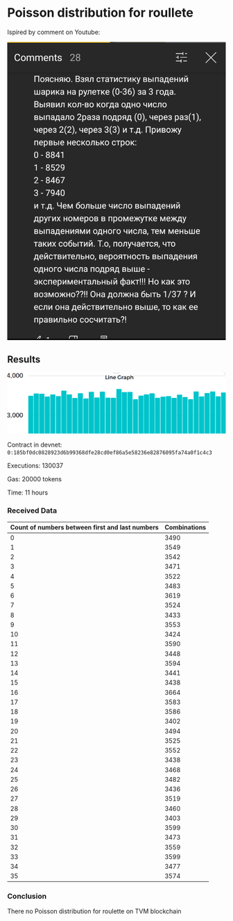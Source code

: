 # Poisson distribution for roullete

Ispired by comment on Youtube:

![Roulette](comment.png)

## Results

![Poisson-distribution](graphic1.png)

Contract in devnet: `0:185bf0dc0828923d6b99368dfe28cd0ef86a5e58236e82876095fa74a0f1c4c3`

Executions: 130037

Gas: 20000 tokens

Time: 11 hours

### Received Data

Count of numbers between first and last numbers | Combinations
--- | ---
0|3490
1|3549
2|3542
3|3471
4|3522
5|3483
6|3619
7|3524
8|3433
9|3553
10|3424
11|3590
12|3448
13|3594
14|3441
15|3438
16|3664
17|3583
18|3586
19|3402
20|3494
21|3525
22|3552
23|3438
24|3468
25|3482
26|3436
27|3519
28|3460
29|3403
30|3599
31|3473
32|3559
33|3599
34|3477
35|3574

### Conclusion

There no Poisson distribution for roulette on TVM blockchain